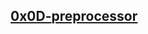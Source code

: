 ## <ins> 0x0D-[preprocessor](https://en.wikipedia.org/wiki/Preprocessor#:~:text=In%20computer%20science%2C%20a%20preprocessor,some%20subsequent%20programs%20like%20compilers) </ins>
